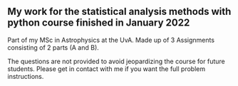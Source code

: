 ## My work for the statistical analysis methods with python course finished in January 2022

Part of my MSc in Astrophysics at the UvA. Made up of 3 Assignments consisting of 2 parts (A and B).

The questions are not provided to avoid jeopardizing the course for future students. Please get in contact with me if you want the full problem instructions.
